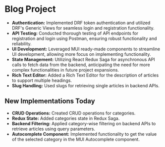 # Blog Project
- <b>Authentication:</b> Implemented DRF token authentication and utilized DRF's Generic Views for seamless login and registration functionality.
- <b>API Testing:</b> Conducted thorough testing of API endpoints for registration and login using Postman, ensuring robust functionality and reliability.
- <b>UI Development:</b> Leveraged MUI ready-made components to streamline UI development, allowing more focus on implementing functionality.
- <b>State Management:</b> Utilizing React Redux Saga for asynchronous API calls to fetch data from the backend, anticipating the need for more complex functionalities in future project expansions.
- <b>Rich Text Editor:</b> Added a Rich Text Editor for the description of articles to support multiple headings.
- <b>Slug Handling:</b> Used slugs for retrieving single articles in backend APIs.


## New Implementations Today
- <b>CRUD Operations:</b> Created CRUD operations for categories.
- <b>Redux State:</b> Added categories state in Redux Saga.
- <b>Backend Filtering:</b> Applied category-wise filtering on backend APIs to retrieve articles using query parameters.
- <b>Autocomplete Component:</b> Implemented functionality to get the value of the selected category in the MUI Autocomplete component.